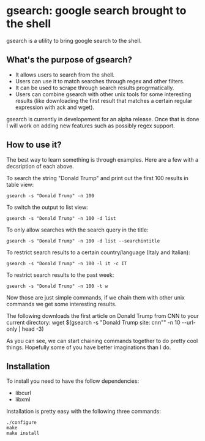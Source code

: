 # gsearch: google search brought to the shell

gsearch is a utility to bring google search to the shell.

## What's the purpose of gsearch?

* It allows users to search from the shell.
* Users can use it to match searches through regex and other filters.
* It can be used to scrape through search results progrmatically.
* Users can combine gsearch with other unix tools for some interesting results (like downloading the first result that matches a certain regular expression with ack and wget). 

gsearch is currently in developement for an alpha release. Once that is done I will work on adding new features such as possibly regex support.

## How to use it?

The best way to learn something is through examples. Here are a few with a decsription of each above.

To search the string "Donald Trump" and print out the first 100 results in table view:

    gsearch -s "Donald Trump" -n 100 

To switch the output to list view:

    gsearch -s "Donald Trump" -n 100 -d list

To only allow searches with the search query in the title:

    gsearch -s "Donald Trump" -n 100 -d list --searchintitle

To restrict search results to a certain country/language (Italy and Italian):

    gsearch -s "Donald Trump" -n 100 -l it -c IT

To restrict search results to the past week:

    gsearch -s "Donald Trump" -n 100 -t w
 
Now those are just simple commands, if we chain them with other unix commands we get some interesting results.

The following downloads the first article on Donald Trump from CNN to your current directory:
    wget $(gsearch -s "Donald Trump site: cnn"" -n 10 --url-only | head -3)

As you can see, we can start chaining commands together to do pretty cool things. Hopefully some of you have better imaginations than I do.

## Installation

To install you need to have the follow dependencies:

* libcurl
* libxml

Installation is pretty easy with the following three commands:

```
./configure
make
make install
```

